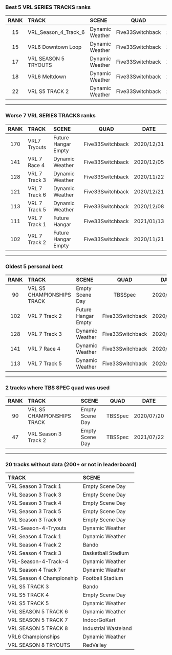 ### Best 5 VRL SERIES TRACKS ranks
|RANK|TRACK|SCENE|QUAD|DATE|
|:---:|:---|:---|:---:|:---:|
|15|VRL_Season_4_Track_6|Dynamic Weather|Five33Switchback|2020/12/31|
|15|VRL6 Downtown Loop|Dynamic Weather|Five33Switchback|2020/12/27|
|17|VRL SEASON 5 TRYOUTS|Dynamic Weather|Five33Switchback|2020/12/31|
|18|VRL6 Meltdown|Dynamic Weather|Five33Switchback|2020/12/27|
|22|VRL S5 TRACK 2|Dynamic Weather|Five33Switchback|2020/12/30|
---
### Worse 7 VRL SERIES TRACKS ranks
|RANK|TRACK|SCENE|QUAD|DATE|
|:---:|:---|:---|:---:|:---:|
|170|VRL7 Tryouts|Future Hangar Empty|Five33Switchback|2020/12/31|
|141|VRL 7 Race 4|Dynamic Weather|Five33Switchback|2020/12/05|
|128|VRL 7 Track 3|Dynamic Weather|Five33Switchback|2020/11/22|
|121|VRL 7 Track 6|Dynamic Weather|Five33Switchback|2020/12/21|
|113|VRL 7 Track 5|Dynamic Weather|Five33Switchback|2020/12/08|
|111|VRL 7 Track 1|Future Hangar|Five33Switchback|2021/01/13|
|102|VRL 7 Track 2|Future Hangar Empty|Five33Switchback|2020/11/21|
---
### Oldest 5 personal best
|RANK|TRACK|SCENE|QUAD|DATE|
|:---:|:---|:---|:---:|:---:|
|90|VRL S5 CHAMPIONSHIPS TRACK|Empty Scene Day|TBSSpec|2020/07/20|
|102|VRL 7 Track 2|Future Hangar Empty|Five33Switchback|2020/11/21|
|128|VRL 7 Track 3|Dynamic Weather|Five33Switchback|2020/11/22|
|141|VRL 7 Race 4|Dynamic Weather|Five33Switchback|2020/12/05|
|113|VRL 7 Track 5|Dynamic Weather|Five33Switchback|2020/12/08|
---
### 2 tracks where TBS SPEC quad was used
|RANK|TRACK|SCENE|QUAD|DATE|
|:---:|:---|:---|:---:|:---:|
|90|VRL S5 CHAMPIONSHIPS TRACK|Empty Scene Day|TBSSpec|2020/07/20|
|47|VRL Season 3 Track 2|Empty Scene Day|TBSSpec|2021/07/22|
---
### 20 tracks without data (200+ or not in leaderboard)
|TRACK|SCENE|
|:---|:---|
|VRL Season 3 Track 1|Empty Scene Day|
|VRL Season 3 Track 3|Empty Scene Day|
|VRL Season 3 Track 4|Empty Scene Day|
|VRL Season 3 Track 5|Empty Scene Day|
|VRL Season 3 Track 6|Empty Scene Day|
|VRL-Season-4-Tryouts|Dynamic Weather|
|VRL Season 4 Track 1|Dynamic Weather|
|VRL Season 4 Track 2|Bando|
|VRL Season 4 Track 3|Basketball Stadium|
|VRL-Season-4-Track-4|Dynamic Weather|
|VRL Season 4 Track 7|Dynamic Weather|
|VRL Season 4 Championship|Football Stadium|
|VRL S5 TRACK 3|Bando|
|VRL S5 TRACK 4|Empty Scene Day|
|VRL S5 TRACK 5|Dynamic Weather|
|VRL SEASON 5 TRACK 6|Dynamic Weather|
|VRL SEASON 5 TRACK 7|IndoorGoKart|
|VRL SEASON 5 TRACK 8|Industrial Wasteland|
|VRL6 Championships|Dynamic Weather|
|VRL SEASON 8 TRYOUTS|RedValley|
